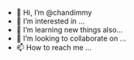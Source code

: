 - 👋 Hi, I’m @chandimmy
- 👀 I’m interested in ...
- 🌱 I’m learning new things also...
- 💞️ I’m looking to collaborate on ...
- 📫 How to reach me ...

<!---
chandimmy/chandimmy is a ✨ special ✨ repository because its `README.md` (this file) appears on your GitHub profile.
You can click the Preview link to take a look at your changes.
--->
